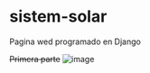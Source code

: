 # sistem-solar
Pagina wed programado en Django 

~~Primera parte~~
![image](https://github.com/vxeque/sistem-solar/assets/138147636/bed0d6a6-7a4e-4390-8fee-9ae9ce6a5f96=50x50)


